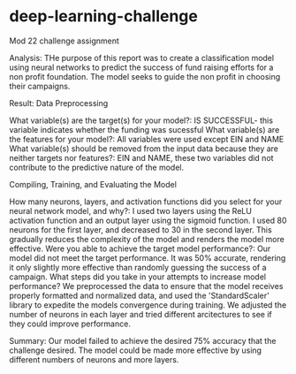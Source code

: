 # deep-learning-challenge
Mod 22 challenge assignment

Analysis: 
    THe purpose of this report was to create a classification model using neural networks to predict the success of fund raising efforts for a non profit foundation. The model seeks to guide the non profit in choosing their campaigns. 

Result: 
Data Preprocessing

What variable(s) are the target(s) for your model?: IS SUCCESSFUL- this variable indicates whether the funding was sucessful
What variable(s) are the features for your model?: All variables were used except EIN and NAME
What variable(s) should be removed from the input data because they are neither targets nor features?: EIN and NAME, these two variables did not contribute to the predictive nature of the model.

Compiling, Training, and Evaluating the Model

How many neurons, layers, and activation functions did you select for your neural network model, and why?: I used two layers using the ReLU activation function and an output layer using the sigmoid function. I used 80 neurons for the first layer, and decreased to 30 in the second layer. This gradually reduces the complexity of the model and renders the model more effective. 
Were you able to achieve the target model performance?: Our model did not meet the target performance. It was 50% accurate, rendering it only slightly more effective than randomly guessing the success of a campaign. 
What steps did you take in your attempts to increase model performance? We preprocessed the data to ensure that the model receives properly formatted and normalized data, and used the 'StandardScaler' library to expedite the models convergence during training. We adjusted the number of neurons in each layer and tried different arcitectures to see if they could improve performance. 

Summary: Our model failed to achieve the desired 75% accuracy that the challenge desired. The model could be made more effective by using different numbers of neurons and more layers.